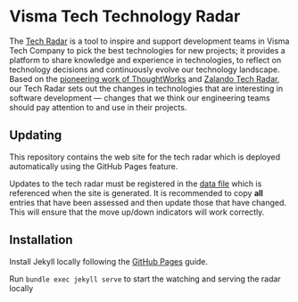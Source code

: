 # Visma Tech Technology Radar

The [Tech Radar](https://ideal-waffle-vrvjrgn.pages.github.io/) is a tool to inspire and support development teams in Visma Tech Company to pick the best technologies for new projects; it provides a platform to share knowledge and experience in technologies, to reflect on technology decisions and continuously evolve our technology landscape. Based on the [pioneering work of ThoughtWorks](https://www.thoughtworks.com/radar) and [Zalando Tech Radar](https://github.com/zalando/tech-radar), our Tech Radar sets out the changes in technologies that are interesting in software development — changes that we think our engineering teams should pay attention to and use in their projects.

## Updating

This repository contains the web site for the tech radar which is deployed automatically using the GitHub Pages feature.

Updates to the tech radar must be registered in the [data file](docs/_data/tech-radar-entries.csv) which is referenced when the site is generated. It is recommended to copy **all** entries that have been assessed and then update those that have changed. This will ensure that the move up/down indicators will work correctly.

## Installation

Install Jekyll locally following the [GitHub Pages](https://docs.github.com/en/pages/setting-up-a-github-pages-site-with-jekyll/testing-your-github-pages-site-locally-with-jekyll) guide.

Run `bundle exec jekyll serve` to start the watching and serving the radar locally
